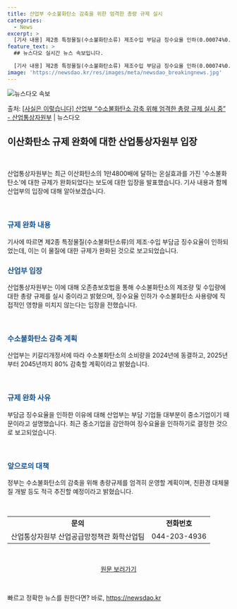```yaml
---
title: 산업부 수소불화탄소 감축을 위한 엄격한 총량 규제 실시
categories:
  - News
excerpt: >
  [기사 내용] 제2종 특정물질(수소불화탄소류) 제조수입 부담금 징수요율 인하(0.00074%0.0005%)가…
feature_text: >
  ## 뉴스다오 실시간 뉴스 속보입니다.

  [기사 내용] 제2종 특정물질(수소불화탄소류) 제조수입 부담금 징수요율 인하(0.00074%0.0005%)가…
image: 'https://newsdao.kr/res/images/meta/newsdao_breakingnews.jpg'
---
```


![뉴스다오 속보](https://newsdao.kr/res/images/meta/newsdao_breakingnews.jpg)

<p>출처: <a href="https://newsdao.kr/3804" rel="dofollow">[사실은 이렇습니다] 산업부 “수소불화탄소 감축 위해 엄격한 총량 규제 실시 중” - 산업통상자원부</a> | 뉴스다오</p>

<h2 data-ke-size="size26">이산화탄소 규제 완화에 대한 산업통상자원부 입장</h2>
<p data-ke-size="size16">&nbsp;</p>
산업통상자원부는 최근 이산화탄소의 1만4800배에 달하는 온실효과를 가진 '수소불화탄소'에 대한 규제가 완화되었다는 보도에 대한 입장을 발표했습니다. 기사 내용과 함께 산업부의 입장에 대해 알아보겠습니다.
<p data-ke-size="size16">&nbsp;</p>

<h3><b><span style="color: #1a5490;">규제 완화 내용</span></b></h3>
<p data-ke-size="size16">기사에 따르면 제2종 특정물질(수소불화탄소류)의 제조·수입 부담금 징수요율이 인하되었는데, 이는 이 물질에 대한 규제가 완화된 것으로 보고되었습니다.</p>

<h3><b><span style="color: #1a5490;">산업부 입장</span></b></h3>
<p data-ke-size="size16">산업통상자원부는 이에 대해 오존층보호법을 통해 수소불화탄소의 제조량 및 수입량에 대한 총량 규제를 실시 중이라고 밝혔으며, 징수요율 인하가 수소불화탄소 사용량에 직접적인 영향을 미치지 않는다는 입장을 전했습니다.</p>
<p data-ke-size="size16">&nbsp;</p>

<h3><b><span style="color: #1a5490;">수소불화탄소 감축 계획</span></b></h3>
<p data-ke-size="size16">산업부는 키갈리개정서에 따라 수소불화탄소의 소비량을 2024년에 동결하고, 2025년부터 2045년까지 80% 감축할 계획이라고 밝혔습니다.</p>
<p data-ke-size="size16">&nbsp;</p>

<h3><b><span style="color: #1a5490;">규제 완화 사유</span></b></h3>
<p data-ke-size="size16">부담금 징수요율을 인하한 이유에 대해 산업부는 부담 기업들 대부분이 중소기업이기 때문이라고 설명했습니다. 최근 중소기업을 감안하여 징수요율을 인하하기로 결정한 것으로 보고되었습니다.</p>
<p data-ke-size="size16">&nbsp;</p>

<h3><b><span style="color: #1a5490;">앞으로의 대책</span></b></h3>
<p data-ke-size="size16">정부는 수소불화탄소의 감축을 위해 총량규제를 엄격히 운영할 계획이며, 친환경 대체물질 개발 등도 적극 추진할 예정이라고 밝혔습니다.</p>
<p data-ke-size="size16">&nbsp;</p>
<table>
  <tbody>
    <tr>
      <td style="text-align: center; height: 17px;"><b>문의</b></td>
      <td style="text-align: center; height: 17px;"><b>전화번호</b></td>
    </tr>
    <tr>
      <td style="text-align: center; height: 17px;">산업통상자원부 산업공급망정책관 화학산업팀</td>
      <td style="text-align: center; height: 17px;">044-203-4936</td>
    </tr>
  </tbody>
</table>
<p data-ke-size="size16">&nbsp;</p>
<div style="text-align: center;"><a href="https://newsdao.kr/3804">원문 보러가기</a></div>
<p data-ke-size="size16">&nbsp;</p> 

빠르고 정확한 뉴스를 원한다면? 바로, <a href="https://newsdao.kr" rel="dofollow">https://newsdao.kr</a>


